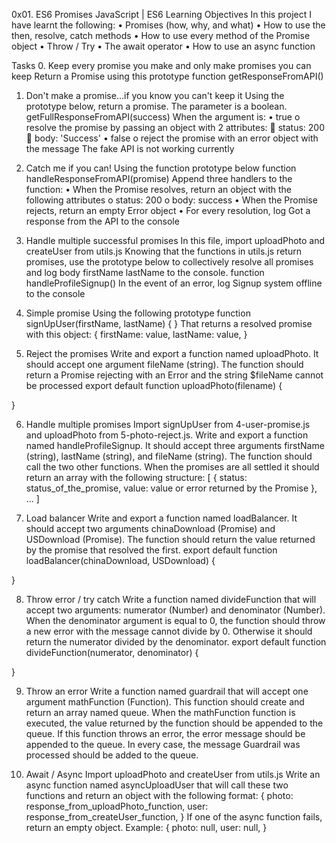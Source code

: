 0x01. ES6 Promises
JavaScript                              | ES6
Learning Objectives
In this project I have learnt the following:
•	Promises (how, why, and what)
•	How to use the then, resolve, catch methods
•	How to use every method of the Promise object
•	Throw / Try
•	The await operator
•	How to use an async function


Tasks
0. Keep every promise you make and only make promises you can keep
Return a Promise using this prototype function getResponseFromAPI()


1. Don't make a promise...if you know you can't keep it
Using the prototype below, return a promise. The parameter is a boolean.
getFullResponseFromAPI(success)
When the argument is:
•	true
o	resolve the promise by passing an object with 2 attributes:
	status: 200
	body: 'Success'
•	false
o	reject the promise with an error object with the message The fake API is not working currently

2. Catch me if you can!
Using the function prototype below
function handleResponseFromAPI(promise)
Append three handlers to the function:
•	When the Promise resolves, return an object with the following attributes
o	status: 200
o	body: success
•	When the Promise rejects, return an empty Error object
•	For every resolution, log Got a response from the API to the console


3. Handle multiple successful promises
In this file, import uploadPhoto and createUser from utils.js
Knowing that the functions in utils.js return promises, use the prototype below to collectively resolve all promises and log body firstName lastName to the console.
function handleProfileSignup()
In the event of an error, log Signup system offline to the console


4. Simple promise
Using the following prototype
function signUpUser(firstName, lastName) {
}
That returns a resolved promise with this object:
{
  firstName: value,
  lastName: value,
}



5. Reject the promises
Write and export a function named uploadPhoto. It should accept one argument fileName (string).
The function should return a Promise rejecting with an Error and the string $fileName cannot be processed
export default function uploadPhoto(filename) {

}


6. Handle multiple promises
Import signUpUser from 4-user-promise.js and uploadPhoto from 5-photo-reject.js.
Write and export a function named handleProfileSignup. It should accept three arguments firstName (string), lastName (string), and fileName (string). The function should call the two other functions. When the promises are all settled it should return an array with the following structure:
[
    {
      status: status_of_the_promise,
      value: value or error returned by the Promise
    },
    ...
  ]



7. Load balancer
Write and export a function named loadBalancer. It should accept two arguments chinaDownload (Promise) and USDownload (Promise).
The function should return the value returned by the promise that resolved the first.
export default function loadBalancer(chinaDownload, USDownload) {

}

8. Throw error / try catch
Write a function named divideFunction that will accept two arguments: numerator (Number) and denominator (Number).
When the denominator argument is equal to 0, the function should throw a new error with the message cannot divide by 0. Otherwise it should return the numerator divided by the denominator.
export default function divideFunction(numerator, denominator) {

}


9. Throw an error
Write a function named guardrail that will accept one argument mathFunction (Function).
This function should create and return an array named queue.
When the mathFunction function is executed, the value returned by the function should be appended to the queue. If this function throws an error, the error message should be appended to the queue. In every case, the message Guardrail was processed should be added to the queue.


10. Await / Async
Import uploadPhoto and createUser from utils.js
Write an async function named asyncUploadUser that will call these two functions and return an object with the following format:
{
  photo: response_from_uploadPhoto_function,
  user: response_from_createUser_function,
}
If one of the async function fails, return an empty object. Example:
{
  photo: null,
  user: null,
}

